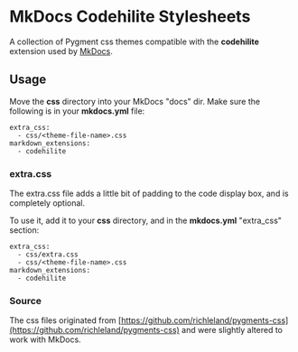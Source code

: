 # MkDocs Codehilite Stylesheets

A collection of Pygment css themes compatible with the __codehilite__ extension used by [MkDocs](http://www.mkdocs.org/).

## Usage

Move the __css__ directory into your MkDocs "docs" dir. Make sure the following is in your __mkdocs.yml__ file:

```
extra_css:
  - css/<theme-file-name>.css
markdown_extensions:
  - codehilite
```

### extra.css

The extra.css file adds a little bit of padding to the code display box, and is completely optional.

To use it, add it to your __css__ directory, and in the __mkdocs.yml__ "extra_css" section:

```
extra_css:
  - css/extra.css
  - css/<theme-file-name>.css
markdown_extensions:
  - codehilite
```

### Source

The css files originated from [https://github.com/richleland/pygments-css](https://github.com/richleland/pygments-css) and were slightly altered to work with MkDocs.